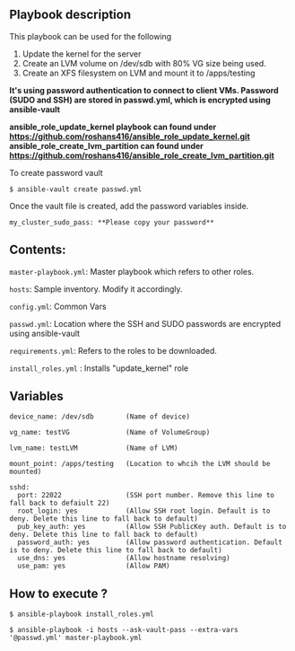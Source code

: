 ## Playbook description

This playbook can be used for the following

1) Update the kernel for the server
2) Create an LVM volume on /dev/sdb with 80% VG size being used.
3) Create an XFS filesystem on LVM and mount it to /apps/testing

**It's using password authentication to connect to client VMs. Password (SUDO and SSH) are stored in passwd.yml, which is encrypted using ansible-vault**

**ansible_role_update_kernel playbook can found under https://github.com/roshans416/ansible_role_update_kernel.git**
**ansible_role_create_lvm_partition can found under https://github.com/roshans416/ansible_role_create_lvm_partition.git**  

To create password vault

```
$ ansible-vault create passwd.yml
````

Once the vault file is created, add the password variables inside.

```
my_cluster_sudo_pass: **Please copy your password**
```
## Contents:

`master-playbook.yml`: Master playbook which refers to other roles.

`hosts`: Sample inventory. Modify it accordingly.

`config.yml`: Common Vars

`passwd.yml`: Location where the SSH and SUDO passwords are encrypted using ansible-vault

`requirements.yml`: Refers to the roles to be downloaded.

`install_roles.yml` : Installs "update_kernel" role


 
## Variables
```
device_name: /dev/sdb        (Name of device)

vg_name: testVG              (Name of VolumeGroup)

lvm_name: testLVM            (Name of LVM) 
 
mount_point: /apps/testing   (Location to whcih the LVM should be mounted)

sshd:
  port: 22022                (SSH port number. Remove this line to fall back to defaiult 22)
  root_login: yes            (Allow SSH root login. Default is to deny. Delete this line to fall back to default) 
  pub_key_auth: yes          (Allow SSH PublicKey auth. Default is to deny. Delete this line to fall back to default)
  password_auth: yes         (Allow password authentication. Default is to deny. Delete this line to fall back to default)
  use_dns: yes               (Allow hostname resolving)
  use_pam: yes               (Allow PAM)
```

## How to execute ?

```
$ ansible-playbook install_roles.yml  

$ ansible-playbook -i hosts --ask-vault-pass --extra-vars '@passwd.yml' master-playbook.yml
```
